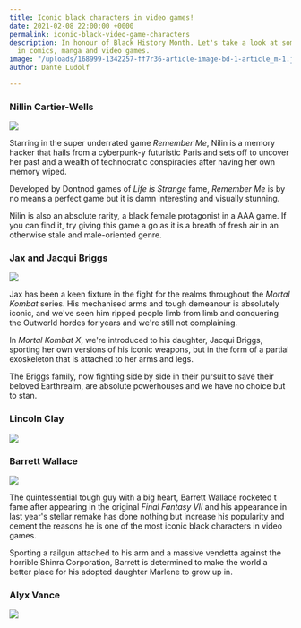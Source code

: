 ```yaml
---
title: Iconic black characters in video games!
date: 2021-02-08 22:00:00 +0000
permalink: iconic-black-video-game-characters
description: In honour of Black History Month. Let's take a look at some black excellence
  in comics, manga and video games.
image: "/uploads/168999-1342257-ff7r36-article-image-bd-1-article_m-1.jpg"
author: Dante Ludolf

---
```

### Nillin Cartier-Wells

![](/uploads/game-1.png)

Starring in the super underrated game _Remember Me_, Nilin is a memory hacker that hails from a cyberpunk-y futuristic Paris and sets off to uncover her past and a wealth of technocratic conspiracies after having her own memory wiped. 

Developed by Dontnod games of _Life is Strange_ fame, _Remember Me_ is by no means a perfect game but it is damn interesting and visually stunning. 

Nilin is also an absolute rarity, a black female protagonist in a AAA game. If you can find it, try giving this game a go as it is a breath of fresh air in an otherwise stale and male-oriented genre.

### Jax and Jacqui Briggs

![](/uploads/game-5.png)

Jax has been a keen fixture in the fight for the realms throughout the _Mortal Kombat_ series. His mechanised arms and tough demeanour is absolutely iconic, and we've seen him ripped people limb from limb and conquering the Outworld hordes for years and we're still not complaining. 

In _Mortal Kombat X_, we're introduced to his daughter, Jacqui Briggs, sporting her own versions of his iconic weapons, but in the form of a partial exoskeleton that is attached to her arms and legs. 

The Briggs family, now fighting side by side in their pursuit to save their beloved Earthrealm, are absolute powerhouses and we have no choice but to stan. 

### Lincoln Clay

![](/uploads/game-2.png)

### Barrett Wallace

![](/uploads/game-4.png)

The quintessential tough guy with a big heart, Barrett Wallace rocketed t fame after appearing in the original _Final Fantasy VII_ and his appearance in last year's stellar remake has done nothing but increase his popularity and cement the reasons he is one of the most iconic black characters in video games. 

Sporting a railgun attached to his arm and a massive vendetta against the horrible Shinra Corporation, Barrett is determined to make the world a better place for his adopted daughter Marlene to grow up in. 

### Alyx Vance

![](/uploads/game-3.png)